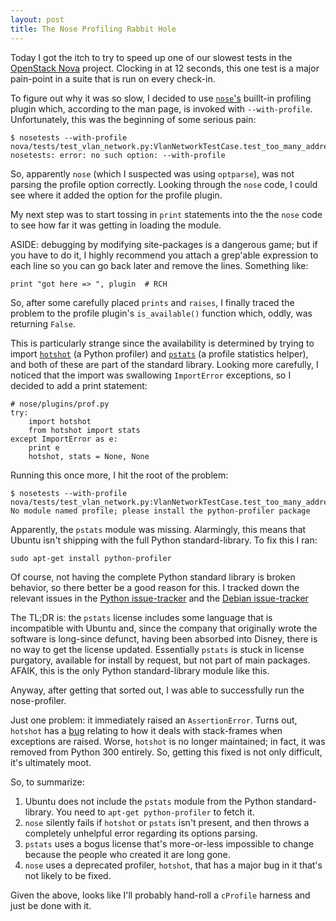 ```yaml
---
layout: post
title: The Nose Profiling Rabbit Hole
---
```


Today I got the itch to try to speed up one of our slowest tests in the
[OpenStack Nova](https://launchpad.net/nova) project. Clocking in at 12
seconds, this one test is a major pain-point in a suite that is run on every
check-in.

To figure out why it was so slow, I decided to use
[`nose`'s](http://somethingaboutorange.com/mrl/projects/nose/1.0.0/)
buillt-in profiling plugin which, according to the man page, is invoked with
`--with-profile`. Unfortunately, this was the beginning of some serious pain:

    $ nosetests --with-profile nova/tests/test_vlan_network.py:VlanNetworkTestCase.test_too_many_addresses
    nosetests: error: no such option: --with-profile

So, apparently `nose` (which I suspected was using `optparse`), was not
parsing the profile option correctly.  Looking through the `nose` code, I
could see where it added the option for the profile plugin. 

My next step was to start tossing in `print` statements into the the `nose` code
to see how far it was getting in loading the module. 

ASIDE: debugging by modifying site-packages is a dangerous game;
but if you have to do it, I highly recommend you attach a grep'able expression
to each line so you can go back later and remove the lines. Something like:

    print "got here => ", plugin  # RCH

So, after some carefully placed `prints` and `raises`, I finally traced the
problem to the profile plugin's `is_available()` function which, oddly,
was returning `False`.

This is particularly strange since the availability is determined by trying to
import [`hotshot`](http://docs.python.org/library/hotshot.html) (a Python profiler) and [`pstats`](http://docs.python.org/library/profile.html) (a profile statistics
helper), and both of these are part of the standard library. Looking more
carefully, I noticed that the import was swallowing `ImportError` exceptions,
so I decided to add a print statement:

    # nose/plugins/prof.py
    try:
        import hotshot
        from hotshot import stats
    except ImportError as e:
        print e
        hotshot, stats = None, None


Running this once more, I hit the root of the problem:

    $ nosetests --with-profile nova/tests/test_vlan_network.py:VlanNetworkTestCase.test_too_many_addresses
    No module named profile; please install the python-profiler package

Apparently, the `pstats` module was missing. Alarmingly, this means
that Ubuntu isn't shipping with the full Python
standard-library. To fix this I ran:

    sudo apt-get install python-profiler

Of course, not having the complete Python standard library is broken behavior,
so there better be a good reason for this.  I tracked down the relevant issues
in the [Python issue-tracker](https://bugs.launchpad.net/ubuntu/+source/python-defaults/+bug/123755) and the
[Debian issue-tracker](http://bugs.debian.org/cgi-bin/bugreport.cgi?bug=293932)

The TL;DR is: the `pstats` license includes some language that is incompatible
with Ubuntu and, since the company that originally wrote the software is
long-since defunct, having been absorbed into Disney, there is no way to get
the license updated. Essentially `pstats` is stuck in license purgatory,
available for install by request, but not part of main packages. AFAIK, this is the
only Python standard-library module like this.

Anyway, after getting that sorted out, I was able to successfully run the
nose-profiler.

Just one problem: it immediately raised an `AssertionError`. Turns out,
`hotshot` has a [bug](http://bugs.python.org/issue900092)
relating to how it deals with stack-frames when exceptions are
raised. Worse, `hotshot` is no longer maintained; in fact, it was removed from
Python 300 entirely.  So, getting this fixed is not only difficult, it's
ultimately moot.

So, to summarize:

1. Ubuntu does not include the `pstats` module from the Python
   standard-library. You need to `apt-get python-profiler` to fetch it.
2. `nose` silently fails if `hotshot` or `pstats` isn't present, and then
   throws a completely unhelpful error regarding its options parsing.
3. `pstats` uses a bogus license that's more-or-less impossible to change
   because the people who created it are long gone.
4. `nose` uses a deprecated profiler, `hotshot`, that has a major bug in it
   that's not likely to be fixed.


Given the above, looks like I'll probably hand-roll a `cProfile` harness and
just be done with it.
